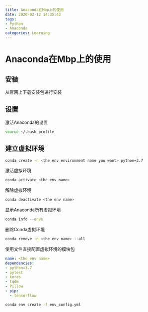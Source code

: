 ```yaml
---
title: Anaconda在Mbp上的使用
date: 2020-02-12 14:35:43
tags: 
- Python
- Anaconda
categories: Learning
---
```


# Anaconda在Mbp上的使用

## 安装

从官网上下载安装包进行安装

## 设置

激活Anaconda的设置

```bash
source ~/.bash_profile
```

## 建立虚拟环境

```bash
conda create -n <the env environment name you want> python=3.7
```

激活虚拟环境

```bash
conda activate <the env name>
```

解除虚拟环境

```bash
conda deactivate <the env name>
```

显示Anaconda所有虚拟环境

```bash
conda info --envs
```

删除Conda虚拟环境 

```bash
conda remove -n <the env name> --all
```

使用文件直接配置虚拟环境的模块包

```yml
name: <the env name>
dependencies:
- python=3.7
- pytest
- keras
- tqdm
- Pillow
- pip:
  - tensorflow
```

```bash
conda env create -f env_config.yml
```


